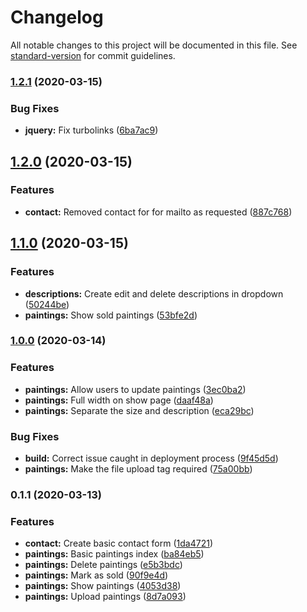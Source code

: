 # Changelog

All notable changes to this project will be documented in this file. See [standard-version](https://github.com/conventional-changelog/standard-version) for commit guidelines.

### [1.2.1](https://github.com/charlescampbell/lynne-campbell-artist/compare/v1.2.0...v1.2.1) (2020-03-15)


### Bug Fixes

* **jquery:** Fix turbolinks ([6ba7ac9](https://github.com/charlescampbell/lynne-campbell-artist/commit/6ba7ac9d1ecfc1fc19d6bf94fdd1d2409f82631e))

## [1.2.0](https://github.com/charlescampbell/lynne-campbell-artist/compare/v1.1.0...v1.2.0) (2020-03-15)


### Features

* **contact:** Removed contact for for mailto as requested ([887c768](https://github.com/charlescampbell/lynne-campbell-artist/commit/887c768a7f7316bc4b8ce8d676ff15ee12c85a23))

## [1.1.0](https://github.com/charlescampbell/lynne-campbell-artist/compare/v1.0.0...v1.1.0) (2020-03-15)


### Features

* **descriptions:** Create edit and delete descriptions in dropdown ([50244be](https://github.com/charlescampbell/lynne-campbell-artist/commit/50244bed161663ea18f261a81713417ab32c3670))
* **paintings:** Show sold paintings ([53bfe2d](https://github.com/charlescampbell/lynne-campbell-artist/commit/53bfe2dacd57f4a2beca30e358ab5681e8e19829))

### [1.0.0](https://github.com/charlescampbell/lynne-campbell-artist/compare/v0.1.1...v0.1.2) (2020-03-14)


### Features

* **paintings:** Allow users to update paintings ([3ec0ba2](https://github.com/charlescampbell/lynne-campbell-artist/commit/3ec0ba210ec2e094e7e2bd6fe64982b3b89c61f5))
* **paintings:** Full width on show page ([daaf48a](https://github.com/charlescampbell/lynne-campbell-artist/commit/daaf48abc5896c092a18d754182992281c65aeae))
* **paintings:** Separate the size and description ([eca29bc](https://github.com/charlescampbell/lynne-campbell-artist/commit/eca29bc4a5a93de44113747bb18f5967e5866c34))


### Bug Fixes

* **build:** Correct issue caught in deployment process ([9f45d5d](https://github.com/charlescampbell/lynne-campbell-artist/commit/9f45d5de129557054cb2c9e46e2fbf31db31e125))
* **paintings:** Make the file upload tag required ([75a00bb](https://github.com/charlescampbell/lynne-campbell-artist/commit/75a00bb8a0eabb18dd3d6cff11207bf2500a3231))

### 0.1.1 (2020-03-13)


### Features

* **contact:** Create basic contact form ([1da4721](https://github.com/charlescampbell/lynne-campbell-artist/commit/1da4721b630c3e68f6dd2c4b7965f57619ee19b8))
* **paintings:** Basic paintings index ([ba84eb5](https://github.com/charlescampbell/lynne-campbell-artist/commit/ba84eb5ae1090d430a6eead90012701a7842f169))
* **paintings:** Delete paintings ([e5b3bdc](https://github.com/charlescampbell/lynne-campbell-artist/commit/e5b3bdc850630895caccc4692f43196eb07e5280))
* **paintings:** Mark as sold ([90f9e4d](https://github.com/charlescampbell/lynne-campbell-artist/commit/90f9e4d31998417e8e2ec095b33426d5d38e2916))
* **paintings:** Show paintings ([4053d38](https://github.com/charlescampbell/lynne-campbell-artist/commit/4053d38082b2dbbd51e937363c093d859cf71ade))
* **paintings:** Upload paintings ([8d7a093](https://github.com/charlescampbell/lynne-campbell-artist/commit/8d7a0932f14862bd9d9d577036ba9805cb2df813))
